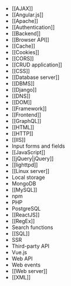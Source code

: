 - [[AJAX]]
- [[Angular.js]]
- [[Apache]]
- [[Authentication]]
- [[Backend]]
- [[Browser API]]
- [[Cache]]
- [[Cookies]]
- [[CORS]]
- [[CRUD application]]
- [[CSS]]
- [[Database server]]
- [[DBMS]]
- [[Django]]
- [[DNS]]
- [[DOM]]
- [[Framework]]
- [[Frontend]]
- [[GraphQL]]
- [[HTML]]
- [[HTTP]]
- [[IIS]]
- Input forms and fields
- [[JavaScript]]
- [[jQuery|jQuery]]
- [[lighttpd]]
- [[Linux server]]
- Local storage
- MongoDB
- [[MySQL]]
- npm
- PHP
- PostgreSQL
- [[ReactJS]]
- [[RegEx]]
- Search functions
- [[SQL]]
- SSR
- Third-party API
- Vue.js
- Web API
- Web events
- [[Web server]]
- [[XML]]


